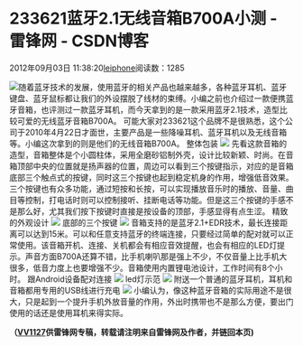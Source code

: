 
# 233621蓝牙2.1无线音箱B700A小测 - 雷锋网 - CSDN博客


2012年09月03日 11:38:20[leiphone](https://me.csdn.net/leiphone)阅读数：1285


![](http://www.leiphone.com/wp-content/uploads/2012/09/IMG_20120901_1548122-150x150.jpg)随着蓝牙技术的发展，使用蓝牙的相关产品也越来越多，各种蓝牙耳机、蓝牙键盘、蓝牙鼠标都让我们的外设摆脱了线材的束缚。小编之前也介绍过一款便携蓝牙音箱，也评测过一款蓝牙耳机，而今天拿到的是一款采用蓝牙2.1技术，造型比较可爱的无线蓝牙音箱B700A。
可能大家对233621这个品牌不是很熟悉，这个公司于2010年4月22日才面世，主要产品是一些降噪耳机、蓝牙耳机以及无线音箱等。小编这次拿到的则是他们的无线音箱B700A。
整体包装
![](http://www.leiphone.com/wp-content/uploads/2012/09/IMG_8160.jpg)
先看这款音箱的造型，音箱整体是个小圆柱体，采用全磨砂铝制外壳，设计比较新颖、时尚。在音箱顶部中央的位置就是扬声器的位置，周边可以看到三个按键指示，对应的是音箱底部三个触点式的按键，同时这三个按键也起到稳定机身的作用，增强低音效果。三个按键也有众多功能，通过短按和长按，可以实现播放音乐时的播放、音量、曲目等控制，打电话时则可以控制接听、挂断电话等功能。但是这三个按键的手感不是那么好，尤其我们按下按键时直接是按设备的顶部，手感显得有点生涩。
精致的外观设计
![](http://www.leiphone.com/wp-content/uploads/2012/09/IMG_8165.jpg)
底部的三个按键
![](http://www.leiphone.com/wp-content/uploads/2012/09/IMG_8168.jpg)
音箱支持的是蓝牙2.1+EDR技术，最长连接距离可以达到15米。可以和任意支持蓝牙的终端连接，只要经过简单的配对就可以正常使用。该音箱开机、连接、关机都会有相应音效提醒，也会有相应的LED灯提示。声音方面B700A还算不错，比手机喇叭那是强上不少，不仅音量上比手机大很多，低音力度上也要增强不少。音箱使用内置锂电池设计，工作时间有8个小时。
跟Android设备配对连接
![](http://www.leiphone.com/wp-content/uploads/2012/09/ss2012-09-01_15-40-02_451.jpg)
led灯示范
![](http://www.leiphone.com/wp-content/uploads/2012/09/2012_09_01_15_47_37.gif)
附送一个普通的蓝牙耳机，耳机和音箱都用专用的USB线进行充电
![](http://www.leiphone.com/wp-content/uploads/2012/09/IMG_8162.jpg)
小编认为，像这种蓝牙音箱的实际用途不是很大，只是起到一个提升手机外放音量的作用，外出时携带也不是那么方便，要出门使用的话还是使用耳机来得实际。


**（****[VV1127](http://www.leiphone.com/author/%E5%BC%A0%E5%A8%81)****供****雷锋网****专稿，转载请注明来自雷锋网及作者，并链回本页)**

